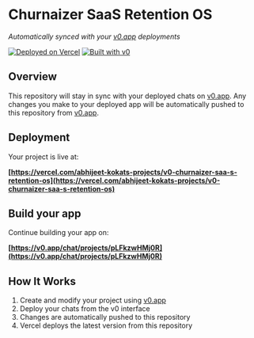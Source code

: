# Churnaizer SaaS Retention OS

*Automatically synced with your [v0.app](https://v0.app) deployments*

[![Deployed on Vercel](https://img.shields.io/badge/Deployed%20on-Vercel-black?style=for-the-badge&logo=vercel)](https://vercel.com/abhijeet-kokats-projects/v0-churnaizer-saa-s-retention-os)
[![Built with v0](https://img.shields.io/badge/Built%20with-v0.app-black?style=for-the-badge)](https://v0.app/chat/projects/pLFkzwHMj0R)

## Overview

This repository will stay in sync with your deployed chats on [v0.app](https://v0.app).
Any changes you make to your deployed app will be automatically pushed to this repository from [v0.app](https://v0.app).

## Deployment

Your project is live at:

**[https://vercel.com/abhijeet-kokats-projects/v0-churnaizer-saa-s-retention-os](https://vercel.com/abhijeet-kokats-projects/v0-churnaizer-saa-s-retention-os)**

## Build your app

Continue building your app on:

**[https://v0.app/chat/projects/pLFkzwHMj0R](https://v0.app/chat/projects/pLFkzwHMj0R)**

## How It Works

1. Create and modify your project using [v0.app](https://v0.app)
2. Deploy your chats from the v0 interface
3. Changes are automatically pushed to this repository
4. Vercel deploys the latest version from this repository
